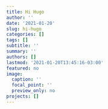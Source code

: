 ```yaml
---
title: Hi Hugo
author: ''
date: '2021-01-20'
slug: hi-hugo
categories: []
tags: []
subtitle: ''
summary: ''
authors: []
lastmod: '2021-01-20T13:45:16-03:00'
featured: no
image:
  caption: ''
  focal_point: ''
  preview_only: no
projects: []
---
```

